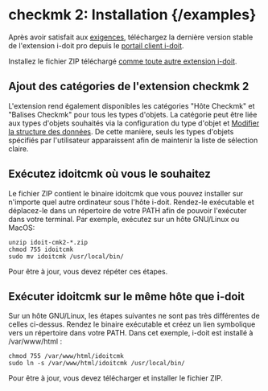 # checkmk 2: Installation {/examples}

Après avoir satisfait aux [exigences](./requirements.md), téléchargez la dernière version stable de l'extension i-doit pro depuis le [portail client i-doit](https://portal.i-doit.com/).

Installez le fichier ZIP téléchargé [comme toute autre extension i-doit](../index.md).

## Ajout des catégories de l'extension checkmk 2

L'extension rend également disponibles les catégories "Hôte Checkmk" et "Balises Checkmk" pour tous les types d'objets. La catégorie peut être liée aux types d'objets souhaités via la configuration du type d'objet et [Modifier la structure des données](../../system-administration/administration/data-structure/edit-data-structure.md). De cette manière, seuls les types d'objets spécifiés par l'utilisateur apparaissent afin de maintenir la liste de sélection claire.

## Exécutez idoitcmk où vous le souhaitez

Le fichier ZIP contient le binaire idoitcmk que vous pouvez installer sur n'importe quel autre ordinateur sous l'hôte i-doit. Rendez-le exécutable et déplacez-le dans un répertoire de votre PATH afin de pouvoir l'exécuter dans votre terminal. Par exemple, exécutez sur un hôte GNU/Linux ou MacOS:

```shell
unzip idoit-cmk2-*.zip
chmod 755 idoitcmk
sudo mv idoitcmk /usr/local/bin/
```

Pour être à jour, vous devez répéter ces étapes.

## Exécuter idoitcmk sur le même hôte que i-doit

Sur un hôte GNU/Linux, les étapes suivantes ne sont pas très différentes de celles ci-dessus. Rendez le binaire exécutable et créez un lien symbolique vers un répertoire dans votre PATH. Dans cet exemple, i-doit est installé à /var/www/html :

```shell
chmod 755 /var/www/html/idoitcmk
sudo ln -s /var/www/html/idoitcmk /usr/local/bin/
```

Pour être à jour, vous devez télécharger et installer le fichier ZIP.
```
